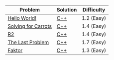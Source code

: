 |Problem|Solution|Difficulty|
|---|---|---|
|[Hello World!](https://open.kattis.com/problems/hello)|[C++](/kattis/src/hello.cpp)|1.2 (Easy)|
|[Solving for Carrots](https://open.kattis.com/problems/carrots)|[C++](/kattis/src/carrots.cpp)|1.4 (Easy)|
|[R2](https://open.kattis.com/problems/r2)|[C++](/kattis/src/r2.cpp)|1.4 (Easy)|
|[The Last Problem](https://open.kattis.com/problems/thelastproblem)|[C++](/kattis/src/thelastproblem.cpp)|1.7 (Easy)|
|[Faktor](https://open.kattis.com/problems/faktor)|[C++](/kattis/src/faktor.cpp)|1.3 (Easy)|

